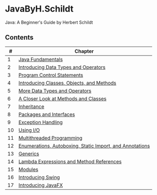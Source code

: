 # JavaByH.Schildt
Java: A Beginner's Guide by Herbert Schildt

## Contents

| # | Chapter |
| --- | --- |
| 1 | [Java Fundamentals](./src/chapter1) |
| 2 | [Introducing Data Types and Operators](./src/chapter2) |
| 3 | [Program Control Statements](./src/chapter3) |
| 4 | [Introducing Classes, Objects, and Methods](./src/chapter4) |
| 5 | [More Data Types and Operators](./src/chapter5) |
| 6 | [A Closer Look at Methods and Classes](./src/chapter6) |
| 7 | [Inheritance](./src/chapter7) |
| 8 | [Packages and Interfaces](./src/chapter8) |
| 9 | [Exception Handling](./src/chapter9) |
| 10 | [Using I/O](./src/chapter10) |
| 11 | [Multithreaded Programming](./src/chapter11) |
| 12 | [Enumerations, Autoboxing, Static Import, and Annotations](./src/chapter12) |
| 13 | [Generics](./src/chapter13) |
| 14 | [Lambda Expressions and Method References](./src/chapter14) |
| 15 | [Modules](./src/chapter15) |
| 16 | [Introducing Swing](./src/chapter16) |
| 17 | [Introducing JavaFX](./src/chapter17) |

